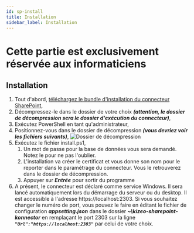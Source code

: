 ```yaml
---
id: sp-install
title: Installation
sidebar_label: Installation
---
```

# Cette partie est exclusivement réservée aux informaticiens
## Installation
1. Tout d'abord, [téléchargez le bundle d'installation du connecteur SharePoint](https://github.com/kizeo/sharepoint-connector/archive/refs/heads/main.zip),
2. Décompressez-le dans le dossier de votre choix ***(attention, le dossier de décompression sera le dossier d'exécution du connecteur)***,
3. Exécutez PowerShell en tant qu'administrateur,
4. Positionnez-vous dans le dossier de décompression ***(vous devriez voir les fichiers suivants)***,
![Dossier de décompression][installfr-01]
5. Exécutez le fichier install.ps1,
    1. Un mot de passe pour la base de données vous sera demandé. Notez le pour ne pas l'oublier.
    2. L'installation va créer le certificat et vous donne son nom pour le reporter dans le paramétrage du connecteur. Vous le retrouverez dans le dossier de décompression.
    3. Appuyer sur ***Entrée*** pour sortir du programme
6. A présent, le connecteur est déclaré comme service Windows. Il sera lancé automatiquement lors du démarrage du serveur ou du desktop. Il est accessible à l'adresse https://localhost:2303. Si vous souhaitez changer le numéro de port, vous pouvez le faire en éditant le fichier de configuration ***appsetting.json*** dans le dossier ***~\kizeo-sharepoint-konnector*** en remplaçant le port 2303 sur la ligne ***`"Url":"https://localhost:2303"`*** par celui de votre choix.


<!-- ***************************** -->
<!-- ***** Pictures List Old ***** --> 
<!-- ***************************** -->

[installen-03]: /kizeo-forms-documentations/img/sp/fr/installfr-01.png
[installen-04]: /kizeo-forms-documentations/img/sp/fr/installfr-02.png
[installen-05]: /kizeo-forms-documentations/img/sp/en/installen-05.png
[installen-06]: /kizeo-forms-documentations/img/sp/en/installen-06.png
[installen-07]: /kizeo-forms-documentations/img/sp/en/installen-07.png
[installen-08]: /kizeo-forms-documentations/img/sp/en/installen-08.png
[installen-09]: /kizeo-forms-documentations/img/sp/en/installen-09.png
[separator]: /kizeo-forms-documentations/img/sp/en/installen-09.png

<!-- ************************* -->
<!-- ***** Pictures List ***** --> 
<!-- ************************* -->

[installfr-01]: /kizeo-forms-documentations/img/sp2/fr/installfr-01.jpg